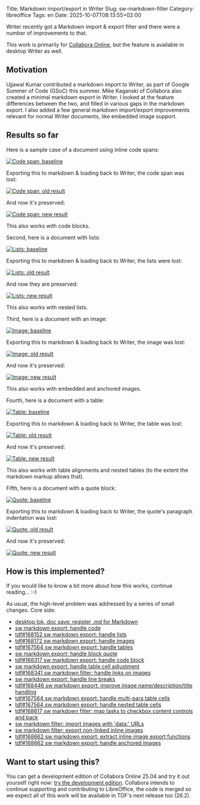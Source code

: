 Title: Markdown import/export in Writer
Slug: sw-markdown-filter
Category: libreoffice
Tags: en
Date: 2025-10-07T08:13:55+02:00

Writer recently got a Markdown import & export filter and there were a number of improvements to
that.

This work is primarily for [Collabora Online](https://www.collaboraonline.com/), but the feature is
available in desktop Writer as well.

## Motivation

Ujjawal Kumar contributed a markdown import to Writer, as part of Google Summer of Code (GSoC) this
summer. Mike Kaganski of Collabora also created a minimal markdown export in Writer. I looked at the
feature differences between the two, and filled in various gaps in the markdown export. I also added
a few general markdown import/export improvements relevant for normal Writer documents, like
embedded image support.

## Results so far

Here is a sample case of a document using inline code spans:

[![Code span: baseline](https://share.vmiklos.hu/blog/sw-markdown-filter/1-code-baseline.png)](https://share.vmiklos.hu/blog/sw-markdown-filter/1-code-baseline.png)

Exporting this to markdown & loading back to Writer, the code span was lost:

[![Code span: old result](https://share.vmiklos.hu/blog/sw-markdown-filter/1-code-old.png)](https://share.vmiklos.hu/blog/sw-markdown-filter/1-code-old.png)

And now it's preserved:

[![Code span: new result](https://share.vmiklos.hu/blog/sw-markdown-filter/1-code-new.png)](https://share.vmiklos.hu/blog/sw-markdown-filter/1-code-new.png)

This also works with code blocks.

Second, here is a document with lists:

[![Lists: baseline](https://share.vmiklos.hu/blog/sw-markdown-filter/2-list-baseline.png)](https://share.vmiklos.hu/blog/sw-markdown-filter/2-list-baseline.png)

Exporting this to markdown & loading back to Writer, the lists were lost:

[![Lists: old result](https://share.vmiklos.hu/blog/sw-markdown-filter/2-list-old.png)](https://share.vmiklos.hu/blog/sw-markdown-filter/2-list-old.png)

And now they are preserved:

[![Lists: new result](https://share.vmiklos.hu/blog/sw-markdown-filter/2-list-new.png)](https://share.vmiklos.hu/blog/sw-markdown-filter/2-list-new.png)

This also works with nested lists.

Third, here is a document with an image:

[![Image: baseline](https://share.vmiklos.hu/blog/sw-markdown-filter/3-image-baseline.png)](https://share.vmiklos.hu/blog/sw-markdown-filter/3-image-baseline.png)

Exporting this to markdown & loading back to Writer, the image was lost:

[![Image: old result](https://share.vmiklos.hu/blog/sw-markdown-filter/3-image-old.png)](https://share.vmiklos.hu/blog/sw-markdown-filter/3-image-old.png)

And now it's preserved:

[![Image: new result](https://share.vmiklos.hu/blog/sw-markdown-filter/3-image-new.png)](https://share.vmiklos.hu/blog/sw-markdown-filter/3-image-new.png)

This also works with embedded and anchored images.

Fourth, here is a document with a table:

[![Table: baseline](https://share.vmiklos.hu/blog/sw-markdown-filter/4-table-baseline.png)](https://share.vmiklos.hu/blog/sw-markdown-filter/4-table-baseline.png)

Exporting this to markdown & loading back to Writer, the table was lost:

[![Table: old result](https://share.vmiklos.hu/blog/sw-markdown-filter/4-table-old.png)](https://share.vmiklos.hu/blog/sw-markdown-filter/4-table-old.png)

And now it's preserved:

[![Table: new result](https://share.vmiklos.hu/blog/sw-markdown-filter/4-table-new.png)](https://share.vmiklos.hu/blog/sw-markdown-filter/4-table-new.png)

This also works with table alignments and nested tables (to the extent the markdown markup allows
that).

Fifth, here is a document with a quote block:

[![Quote: baseline](https://share.vmiklos.hu/blog/sw-markdown-filter/5-quote-baseline.png)](https://share.vmiklos.hu/blog/sw-markdown-filter/5-quote-baseline.png)

Exporting this to markdown & loading back to Writer, the quote's paragraph indentation was lost:

[![Quote: old result](https://share.vmiklos.hu/blog/sw-markdown-filter/5-quote-old.png)](https://share.vmiklos.hu/blog/sw-markdown-filter/5-quote-old.png)

And now it's preserved:

[![Quote: new result](https://share.vmiklos.hu/blog/sw-markdown-filter/5-quote-new.png)](https://share.vmiklos.hu/blog/sw-markdown-filter/5-quote-new.png)

## How is this implemented?

If you would like to know a bit more about how this works, continue reading... :-)

As usual, the high-level problem was addressed by a series of small changes. Core side:

- [desktop lok, doc save: register .md for Markdown](https://git.libreoffice.org/core/commit/55393d9cc42b0402362022594b04ab4888257fb7)
- [sw markdown export: handle code](https://git.libreoffice.org/core/commit/959c448e9531a53e068e4cec3a56b0caf0e0d3d1)
- [tdf#168152 sw markdown export: handle lists](https://git.libreoffice.org/core/commit/bcef97f29a7126cb3469066de4bacafaae30f86a)
- [tdf#168172 sw markdown export: handle images](https://git.libreoffice.org/core/commit/fefd59b58c7d87e034fbf1c45cefa6a87ed09976)
- [tdf#167564 sw markdown export: handle tables](https://git.libreoffice.org/core/commit/f073d733568d3b635ac8b2c3a5081afd679b4915)
- [sw markdown export: handle block quote](https://git.libreoffice.org/core/commit/c94b0c7ace10f5913aa53b593aa0ccd544df3cc3)
- [tdf#168317 sw markdown export: handle code block](https://git.libreoffice.org/core/commit/85aa1402c670e8c85949c5aaf01f529a0a59c05b)
- [sw markdown export: handle table cell adjustment](https://git.libreoffice.org/core/commit/5d0022c28b149dcc1db22176e442d130ff8d0279)
- [tdf#168341 sw markdown filter: handle links on images](https://git.libreoffice.org/core/commit/b7bc0e5f3999950d6b5f0d2bdcda2c6cc2f04e61)
- [sw markdown export: handle line breaks](https://git.libreoffice.org/core/commit/f63c14c9e45d795c6d5927103181c8d0ede8a34b)
- [tdf#168446 sw markdown export: improve image name/description/title handling](https://git.libreoffice.org/core/commit/3a294f97a9b37cc8ff38f76200b5b58879a3a72f)
- [tdf#167564 sw markdown export: handle multi-para table cells](https://git.libreoffice.org/core/commit/852d8b06bcecc5c68194fced94e4c7af02086c52)
- [tdf#167564 sw markdown export: handle nested table cells](https://git.libreoffice.org/core/commit/c830c9ab824c8086b2124fec44f834a1d0ae4fa5)
- [tdf#168617 sw markdown filter: map tasks to checkbox content controls and back](https://git.libreoffice.org/core/commit/7608d96302652eb48863da441e121e0c61350412)
- [sw markdown filter: import images with 'data:' URLs](https://git.libreoffice.org/core/commit/169e1f3b914ac590b3719b8129b4f0913d4da228)
- [sw markdown filter: export non-linked inline images](https://git.libreoffice.org/core/commit/8d60fcdac9bc79c7b8956ed3cd9e9f518b28c119)
- [tdf#168662 sw markdown export: extract inline image export functions](https://git.libreoffice.org/core/commit/3c29e1277bda566b4455123a7a53c8f0fc6eda98)
- [tdf#168662 sw markdown export: handle anchored images](https://git.libreoffice.org/core/commit/e0601a598977265c5b05ba397bce04d9689fca4b)

## Want to start using this?

You can get a development edition of Collabora Online 25.04 and try it out yourself right now: [try
the development edition](https://www.collaboraonline.com/code/).  Collabora intends to continue
supporting and contributing to LibreOffice, the code is merged so we expect all of this work will be
available in TDF's next release too (26.2).
